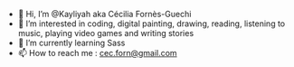- 👋 Hi, I’m @Kayliyah aka Cécilia Fornès-Guechi
- 👀 I’m interested in coding, digital painting, drawing, reading, listening to music, playing video games and writing stories
- 🌱 I’m currently learning Sass
- 📫 How to reach me : cec.forn@gmail.com

<!---
Kayliyah/Kayliyah is a ✨ special ✨ repository because its `README.md` (this file) appears on your GitHub profile.
You can click the Preview link to take a look at your changes.
--->

